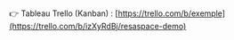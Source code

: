 👉 Tableau Trello (Kanban) : [https://trello.com/b/exemple](https://trello.com/b/izXyRdBj/resaspace-demo)
